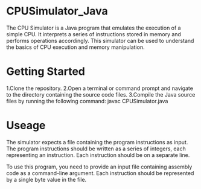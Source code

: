 # CPUSimulator_Java
The CPU Simulator is a Java program that emulates the execution of a simple CPU. It interprets a series of instructions
stored in memory and performs operations accordingly. This simulator can be used to understand the basics of CPU execution and memory manipulation.

# Getting Started
1.Clone the repository.
2.Open a terminal or command prompt and navigate to the directory containing the source code files.
3.Compile the Java source files by running the following command: javac CPUSimulator.java

# Useage
The simulator expects a file containing the program instructions as input. The program instructions should be written as a series of integers, 
each representing an instruction. Each instruction should be on a separate line.

To use this program, you need to provide an input file containing assembly code as a command-line argument. Each instruction should be represented by a single byte value in the file.
